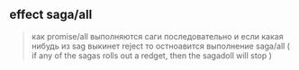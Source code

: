## effect saga/all 
> как promise/all выполняются саги последовательно 
> и если какая нибудь из sag выкинет reject то остноавится выполнение saga/all ( if any of the sagas rolls out a redget, then the sagadoll will stop )
